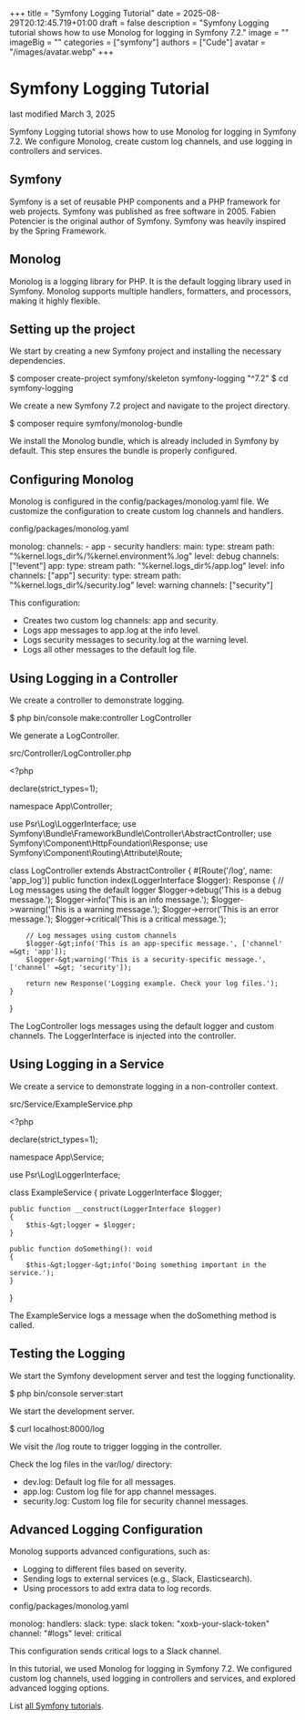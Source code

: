 +++
title = "Symfony Logging Tutorial"
date = 2025-08-29T20:12:45.719+01:00
draft = false
description = "Symfony Logging tutorial shows how to use Monolog for logging in Symfony 7.2."
image = ""
imageBig = ""
categories = ["symfony"]
authors = ["Cude"]
avatar = "/images/avatar.webp"
+++

# Symfony Logging Tutorial

last modified March 3, 2025 

Symfony Logging tutorial shows how to use Monolog for logging in Symfony 7.2.
We configure Monolog, create custom log channels, and use logging in controllers
and services.

## Symfony

Symfony is a set of reusable PHP components and a PHP framework for
web projects. Symfony was published as free software in 2005. Fabien Potencier
is the original author of Symfony. Symfony was heavily inspired by the Spring
Framework.

## Monolog

Monolog is a logging library for PHP. It is the default logging library
used in Symfony. Monolog supports multiple handlers, formatters, and processors,
making it highly flexible.

## Setting up the project

We start by creating a new Symfony project and installing the necessary
dependencies.

$ composer create-project symfony/skeleton symfony-logging "^7.2"
$ cd symfony-logging

We create a new Symfony 7.2 project and navigate to the project directory.

$ composer require symfony/monolog-bundle

We install the Monolog bundle, which is already included in Symfony by default.
This step ensures the bundle is properly configured.

## Configuring Monolog

Monolog is configured in the config/packages/monolog.yaml file.
We customize the configuration to create custom log channels and handlers.

config/packages/monolog.yaml
  

monolog:
    channels:
        - app
        - security
    handlers:
        main:
            type: stream
            path: "%kernel.logs_dir%/%kernel.environment%.log"
            level: debug
            channels: ["!event"]
        app:
            type: stream
            path: "%kernel.logs_dir%/app.log"
            level: info
            channels: ["app"]
        security:
            type: stream
            path: "%kernel.logs_dir%/security.log"
            level: warning
            channels: ["security"]

This configuration:
- Creates two custom log channels: app and security.
- Logs app messages to app.log at the info level.
- Logs security messages to security.log at the warning level.
- Logs all other messages to the default log file.

## Using Logging in a Controller

We create a controller to demonstrate logging.

$ php bin/console make:controller LogController

We generate a LogController.

src/Controller/LogController.php
  

&lt;?php

declare(strict_types=1);

namespace App\Controller;

use Psr\Log\LoggerInterface;
use Symfony\Bundle\FrameworkBundle\Controller\AbstractController;
use Symfony\Component\HttpFoundation\Response;
use Symfony\Component\Routing\Attribute\Route;

class LogController extends AbstractController
{
    #[Route('/log', name: 'app_log')]
    public function index(LoggerInterface $logger): Response
    {
        // Log messages using the default logger
        $logger-&gt;debug('This is a debug message.');
        $logger-&gt;info('This is an info message.');
        $logger-&gt;warning('This is a warning message.');
        $logger-&gt;error('This is an error message.');
        $logger-&gt;critical('This is a critical message.');

        // Log messages using custom channels
        $logger-&gt;info('This is an app-specific message.', ['channel' =&gt; 'app']);
        $logger-&gt;warning('This is a security-specific message.', ['channel' =&gt; 'security']);

        return new Response('Logging example. Check your log files.');
    }
}

The LogController logs messages using the default logger and custom
channels. The LoggerInterface is injected into the controller.

## Using Logging in a Service

We create a service to demonstrate logging in a non-controller context.

src/Service/ExampleService.php
  

&lt;?php

declare(strict_types=1);

namespace App\Service;

use Psr\Log\LoggerInterface;

class ExampleService
{
    private LoggerInterface $logger;

    public function __construct(LoggerInterface $logger)
    {
        $this-&gt;logger = $logger;
    }

    public function doSomething(): void
    {
        $this-&gt;logger-&gt;info('Doing something important in the service.');
    }
}

The ExampleService logs a message when the doSomething
method is called.

## Testing the Logging

We start the Symfony development server and test the logging functionality.

$ php bin/console server:start

We start the development server.

$ curl localhost:8000/log

We visit the /log route to trigger logging in the controller.

Check the log files in the var/log/ directory:
- dev.log: Default log file for all messages.
- app.log: Custom log file for app channel messages.
- security.log: Custom log file for security channel messages.

## Advanced Logging Configuration

Monolog supports advanced configurations, such as:
- Logging to different files based on severity.
- Sending logs to external services (e.g., Slack, Elasticsearch).
- Using processors to add extra data to log records.

config/packages/monolog.yaml
  

monolog:
    handlers:
        slack:
            type: slack
            token: "xoxb-your-slack-token"
            channel: "#logs"
            level: critical

This configuration sends critical logs to a Slack channel.

In this tutorial, we used Monolog for logging in Symfony 7.2. We configured
custom log channels, used logging in controllers and services, and explored
advanced logging options.

List [all Symfony tutorials](/all/#symfony).